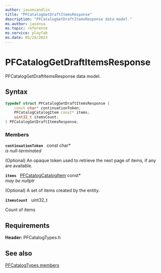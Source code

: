```yaml
---
author: jasonsandlin
title: "PFCatalogGetDraftItemsResponse"
description: "PFCatalogGetDraftItemsResponse data model."
ms.author: jasonsa
ms.topic: reference
ms.service: playfab
ms.date: 05/24/2023
---
```


# PFCatalogGetDraftItemsResponse  

PFCatalogGetDraftItemsResponse data model.  

## Syntax  
  
```cpp
typedef struct PFCatalogGetDraftItemsResponse {  
    const char* continuationToken;  
    PFCatalogCatalogItem const* items;  
    uint32_t itemsCount;  
} PFCatalogGetDraftItemsResponse;  
```
  
### Members  
  
**`continuationToken`** &nbsp; const char*  
*is null-terminated*  
  
(Optional) An opaque token used to retrieve the next page of items, if any are available.
  
**`items`** &nbsp; [PFCatalogCatalogItem](pfcatalogcatalogitem.md) const*  
*may be nullptr*  
  
(Optional) A set of items created by the entity.
  
**`itemsCount`** &nbsp; uint32_t  
  
Count of items
  
  
## Requirements  
  
**Header:** PFCatalogTypes.h
  
## See also  
[PFCatalogTypes members](../pfcatalogtypes_members.md)  

  
  
